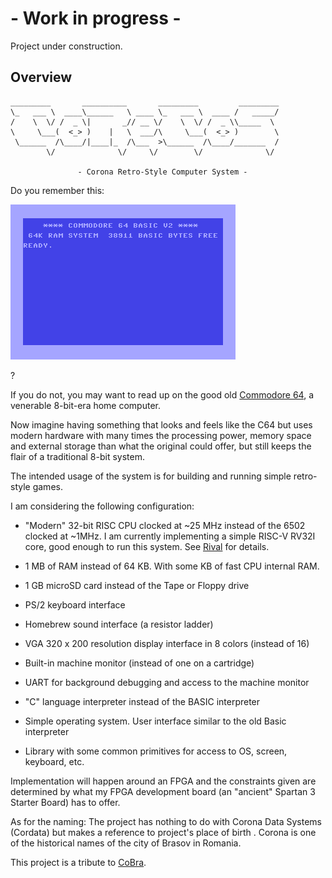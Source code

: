 #  - Work in progress -
Project under construction.


## Overview

```
_________       __________       _________         _________
\_   ___ \  ____\______   \ ____ \_   ___ \  ____ /   _____/
/    \  \/ /  _ \|       _// __ \/    \  \/ /  _ \\_____  \
\     \___(  <_> )    |   \  ___/\     \___(  <_> )        \
 \______  /\____/|____|_  /\___  >\______  /\____/_______  /
        \/              \/     \/        \/              \/

               - Corona Retro-Style Computer System -

```

Do you remember this:

![C64](C64.gif  "Animated C64 startup screen")

?

If you do not, you may want to read up on the good old [Commodore 64](https://en.wikipedia.org/wiki/Commodore_64), a venerable
8-bit-era home computer.

Now imagine having something that looks and feels like the C64 but uses modern
hardware with many times the processing power, memory space and external
storage than what the original could offer, but still keeps the flair of a traditional 8-bit system.

The intended usage of the system is for building and running simple retro-style games.

I am considering the following configuration:

- "Modern" 32-bit RISC CPU clocked at ~25 MHz instead of the 6502 clocked at ~1MHz.
I am currently implementing a simple RISC-V RV32I core, good enough to run this system.
See [Rival](https://github.com/coronensis/rival) for details.

- 1 MB of RAM instead of 64 KB.  With some KB of fast CPU internal RAM.

- 1 GB microSD card instead of the Tape or Floppy drive

- PS/2 keyboard interface

- Homebrew sound interface (a resistor ladder)

- VGA 320 x 200 resolution display interface in 8 colors (instead of 16)

- Built-in machine monitor (instead of one on a cartridge)

- UART for background debugging and access to the machine monitor

- "C" language interpreter instead of the BASIC interpreter

- Simple operating system. User interface similar to the old Basic interpreter

- Library with some common primitives for access to OS, screen, keyboard,  etc.

Implementation will happen around an FPGA and the constraints given are determined by
what my FPGA development board (an "ancient" Spartan 3 Starter Board) has to offer.

As for the naming: The project has nothing to do with Corona Data Systems (Cordata)
but makes a reference to project's place of birth . Corona is one of the historical names of
the city of Brasov in Romania.

This project is a tribute to [CoBra](http://cobrasov.com/CoBra%20Project/index.html).

